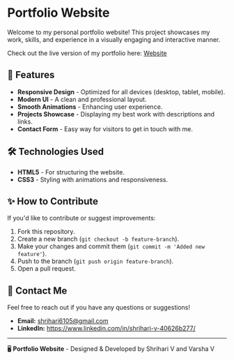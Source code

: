 # Portfolio Website

Welcome to my personal portfolio website! This project showcases my work, skills, and experience in a visually engaging and interactive manner.

Check out the live version of my portfolio here: [Website](https://shrihari6105.github.io/Personal-Portfolio/)

## 📌 Features
- **Responsive Design** - Optimized for all devices (desktop, tablet, mobile).
- **Modern UI** - A clean and professional layout.
- **Smooth Animations** - Enhancing user experience.
- **Projects Showcase** - Displaying my best work with descriptions and links.
- **Contact Form** - Easy way for visitors to get in touch with me.

## 🛠️ Technologies Used
- **HTML5** - For structuring the website.
- **CSS3** - Styling with animations and responsiveness.

## ✨ How to Contribute
If you'd like to contribute or suggest improvements:
1. Fork this repository.
2. Create a new branch (`git checkout -b feature-branch`).
3. Make your changes and commit them (`git commit -m 'Added new feature'`).
4. Push to the branch (`git push origin feature-branch`).
5. Open a pull request.

## 📧 Contact Me
Feel free to reach out if you have any questions or suggestions!
- **Email:** shrihari6105@gmail.com
- **LinkedIn:** https://www.linkedin.com/in/shrihari-v-40626b277/

---

🖥️ **Portfolio Website** - Designed & Developed by Shrihari V and Varsha V

